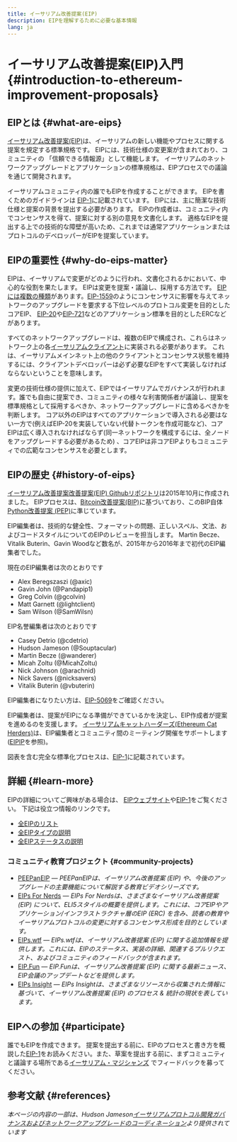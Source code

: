 ```yaml
---
title: イーサリアム改善提案(EIP)
description: EIPを理解するために必要な基本情報
lang: ja
---
```


# イーサリアム改善提案(EIP)入門 {#introduction-to-ethereum-improvement-proposals}

## EIPとは {#what-are-eips}

[イーサリアム改善提案(EIP)](https://eips.ethereum.org/)は、イーサリアムの新しい機能やプロセスに関する提案を規定する標準規格です。 EIPには、技術仕様の変更案が含まれており、コミュニティの 「信頼できる情報源」として機能します。 イーサリアムのネットワークアップグレードとアプリケーションの標準規格は、EIPプロセスでの議論を通じて開発されます。

イーサリアムコミュニティ内の誰でもEIPを作成することができます。 EIPを書くためのガイドラインは [EIP-1](https://eips.ethereum.org/EIPS/eip-1)に記載されています。 EIPには、主に簡潔な技術仕様と提案の背景を提出する必要があります。 EIPの作成者は、コミュニティ内でコンセンサスを得て、提案に対する別の意見を文書化します。 適格なEIPを提出する上での技術的な障壁が高いため、これまでは通常アプリケーションまたはプロトコルのデベロッパーがEIPを提案しています。

## EIPの重要性 {#why-do-eips-matter}

EIPは、イーサリアムで変更がどのように行われ、文書化されるかにおいて、中心的な役割を果たします。 EIPは変更を提案・議論し、採用する方法です。 [EIPには複数の種類](https://eips.ethereum.org/EIPS/eip-1#eip-types)があります。[EIP-1559](https://eips.ethereum.org/EIPS/eip-1559)のようにコンセンサスに影響を与えてネットワークのアップグレードを要求する下位レベルのプロトコル変更を目的としたコアEIP、 [EIP-20](https://eips.ethereum.org/EIPS/eip-20)や[EIP-721](https://eips.ethereum.org/EIPS/eip-721)などのアプリケーション標準を目的としたERCなどがあります。

すべてのネットワークアップグレードは、複数のEIPで構成され、これらはネットワーク上の各[イーサリアムクライアント](/learn/#clients-and-nodes)に実装される必要があります。 これは、イーサリアムメインネット上の他のクライアントとコンセンサス状態を維持するには、クライアントデベロッパーは必ず必要なEIPをすべて実装しなければならないということを意味します。

変更の技術仕様の提供に加えて、EIPではイーサリアムでガバナンスが行われます。誰でも自由に提案でき、コミュニティの様々な利害関係者が議論し、提案を標準規格として採用するべきか、ネットワークアップグレードに含めるべきかを判断します。 コア以外のEIPはすべてのアプリケーションで導入される必要はない一方で(例えばEIP-20を実装していない代替トークンを作成可能など)、コアEIPは広く導入されなければならず(同一ネットワークを構成するには、全ノードをアップグレードする必要があるため) 、コアEIPは非コアEIPよりもコミュニティでの広範なコンセンサスを必要とします。

## EIPの歴史 {#history-of-eips}

[イーサリアム改善提案改善提案(EIP) Githubリポジトリ](https://github.com/ethereum/EIPs)は2015年10月に作成されました。 EIPプロセスは、[Bitcoin改善提案(BIP)](https://github.com/bitcoin/bips)に基づいており、このBIP自体[Python改善提案 (PEP)](https://www.python.org/dev/peps/)に準じています。

EIP編集者は、技術的な健全性、フォーマットの問題、正しいスペル、文法、およびコードスタイルについてのEIPのレビューを担当します。 Martin Becze、Vitalik Buterin、Gavin Woodなど数名が、2015年から2016年まで初代のEIP編集者でした。

現在のEIP編集者は次のとおりです

- Alex Beregszaszi (@axic)
- Gavin John (@Pandapip1)
- Greg Colvin (@gcolvin)
- Matt Garnett (@lightclient)
- Sam Wilson (@SamWilsn)

EIP名誉編集者は次のとおりです

- Casey Detrio (@cdetrio)
- Hudson Jameson (@Souptacular)
- Martin Becze (@wanderer)
- Micah Zoltu (@MicahZoltu)
- Nick Johnson (@arachnid)
- Nick Savers (@nicksavers)
- Vitalik Buterin (@vbuterin)

EIP編集者になりたい方は、[EIP-5069](https://eips.ethereum.org/EIPS/eip-5069)をご確認ください。

EIP編集者は、提案がEIPになる準備ができているかを決定し、EIP作成者が提案を進めるのを支援します。 [イーサリアムキャットハーダーズ(Ethereum Cat Herders)](https://www.ethereumcatherders.com/)は、EIP編集者とコミュニティ間のミーティング開催をサポートします([EIPIP](https://github.com/ethereum-cat-herders/EIPIP)を参照)。

図表を含む完全な標準化プロセスは、[EIP-1](https://eips.ethereum.org/EIPS/eip-1)に記載されています。

## 詳細 {#learn-more}

EIPの詳細についてご興味がある場合は、 [EIPウェブサイト](https://eips.ethereum.org/)や[EIP-1](https://eips.ethereum.org/EIPS/eip-1)をご覧ください。 下記は役立つ情報のリンクです。

- [全EIPのリスト](https://eips.ethereum.org/all)
- [全EIPタイプの説明](https://eips.ethereum.org/EIPS/eip-1#eip-types)
- [全EIPステータスの説明](https://eips.ethereum.org/EIPS/eip-1#eip-process)

### コミュニティ教育プロジェクト {#community-projects}

- [PEEPanEIP](https://www.youtube.com/playlist?list=PL4cwHXAawZxqu0PKKyMzG_3BJV_xZTi1F) — *PEEPanEIPは、イーサリアム改善提案 (EIP) や、今後のアップグレードの主要機能について解説する教育ビデオシリーズです。*
- [EIPs For Nerds](https://ethereum2077.substack.com/t/eip-research) — *EIPs For Nerdsは、さまざまなイーサリアム改善提案 (EIP) について、ELI5スタイルの概要を提供します。これには、コアEIPやアプリケーション/インフラストラクチャ層のEIP (ERC) を含み、読者の教育やイーサリアムプロトコルの変更に対するコンセンサス形成を目的としています。*
- [EIPs.wtf](https://www.eips.wtf/) — *EIPs.wtfは、イーサリアム改善提案 (EIP) に関する追加情報を提供します。これには、EIPのステータス、実装の詳細、関連するプルリクエスト、およびコミュニティのフィードバックが含まれます。*
- [EIP.Fun](https://eipfun.substack.com/) — *EIP.Funは、イーサリアム改善提案 (EIP) に関する最新ニュース、EIP会議のアップデートなどを提供します。*
- [EIPs Insight](https://eipsinsight.com/) — *EIPs Insightは、さまざまなリソースから収集された情報に基づいて、イーサリアム改善提案 (EIP) のプロセス & 統計の現状を表しています。*

## EIPへの参加 {#participate}

誰でもEIPを作成できます。 提案を提出する前に、EIPのプロセスと書き方を概説した[EIP-1](https://eips.ethereum.org/EIPS/eip-1)をお読みください。また、草案を提出する前に、まずコミュニティと議論する場所である[イーサリアム・マジシャンズ](https://ethereum-magicians.org/) でフィードバックを募ってください。

## 参考文献 {#references}

<cite class="citation">

本ページの内容の一部は、Hudson Jameson[イーサリアムプロトコル開発ガバナンスおよびネットワークアップグレードのコーディネーション](https://hudsonjameson.com/2020-03-23-ethereum-protocol-development-governance-and-network-upgrade-coordination/)より提供されています

</cite>
